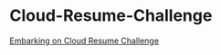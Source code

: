 # Cloud-Resume-Challenge

<a href = https://cloudresumechallenge.dev/>Embarking on Cloud Resume Challenge</a> 
